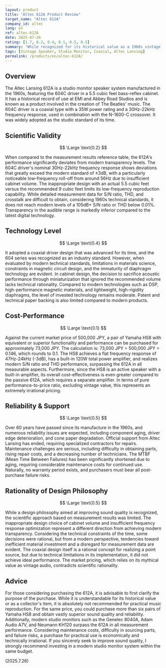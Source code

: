 ```yaml
---
layout: product
title: "Altec 612A Product Review"
target_name: "Altec 612A"
company_id: altec
lang: en
ref: altec-612A
date: 2025-07-26
rating: [1.7, 0.2, 0.4, 0.1, 0.5, 0.5]
summary: "While recognized for its historical value as a 1960s vintage studio monitor, this product shows significantly inferior performance by modern transparency standards and is problematic due to its extremely high selling price."
tags: [Vintage Speaker, Studio Monitor, Coaxial, Altec Lansing]
permalink: /products/en/altec-612A/
---
```


## Overview

The Altec Lansing 612A is a studio monitor speaker system manufactured in the 1960s, featuring the 604C driver in a 5.5 cubic feet bass-reflex cabinet. It has a historical record of use at EMI and Abbey Road Studios and is known as a product involved in the creation of The Beatles' music. The 604C driver is a coaxial type with a 35W power rating and a 30Hz-22kHz frequency response, used in combination with the N-1600-C crossover. It was widely adopted as the studio standard of its time.

## Scientific Validity

$$ \Large \text{0.2} $$

When compared to the measurement results reference table, the 612A's performance significantly deviates from modern transparency levels. The 604C driver's nominal 30Hz-22kHz frequency response shows deviations that greatly exceed the modern standard of ±3dB, with a particularly noticeable low-frequency roll-off from around 56Hz due to insufficient cabinet volume. The inappropriate design with an actual 5.5 cubic feet versus the recommended 9 cubic feet limits its low-frequency reproduction capability. While detailed measurement data for S/N ratio, THD, and crosstalk are difficult to obtain, considering 1960s technical standards, it does not reach modern levels of a 105dB+ S/N ratio or THD below 0.01%. Transparency in the audible range is markedly inferior compared to the latest digital technology.

## Technology Level

$$ \Large \text{0.4} $$

It adopted a coaxial driver design that was advanced for its time, and the 604 series was recognized as an industry standard. However, when evaluated by modern technical standards, limitations in materials science, constraints in magnetic circuit design, and the immaturity of diaphragm technology are evident. In cabinet design, the decision to sacrifice acoustic performance through miniaturization that ignored the recommended volume lacks technical rationality. Compared to modern technologies such as DSP, high-performance magnetic materials, and lightweight, high-rigidity diaphragms, the level of invested technology remains moderate. Patent and technical paper backing is also limited compared to modern products.

## Cost-Performance

$$ \Large \text{0.1} $$

Against the current market price of 500,000 JPY, a pair of Yamaha HS8 with equivalent or superior functionality and performance can be purchased for approximately 73,000 JPY. The calculation is: 73,000 JPY ÷ 500,000 JPY = 0.146, which rounds to 0.1. The HS8 achieves a flat frequency response of 47Hz-24kHz (-3dB), has a built-in 120W total power amplifier, and realizes modern S/N ratio and THD performance, surpassing the 612A in all measurable aspects. Furthermore, since the HS8 is an active speaker with a built-in amplifier, its overall cost-effectiveness is even greater compared to the passive 612A, which requires a separate amplifier. In terms of pure performance-to-price ratio, excluding vintage value, this represents an extremely irrational pricing.

## Reliability & Support

$$ \Large \text{0.5} $$

Over 60 years have passed since its manufacture in the 1960s, and numerous reliability issues are expected, including component aging, driver edge deterioration, and cone paper degradation. Official support from Altec Lansing has ended, requiring specialized contractors for repairs. Maintenance challenges are serious, including difficulty in obtaining parts, rising repair costs, and a decreasing number of technicians. The MTBF (Mean Time Between Failures) has been significantly shortened due to aging, requiring considerable maintenance costs for continued use. Naturally, no warranty period exists, and purchasers must bear all post-purchase failure risks.

## Rationality of Design Philosophy

$$ \Large \text{0.5} $$

While a design philosophy aimed at improving sound quality is recognized, the scientific approach based on measurement results was limited. The inappropriate design choice of cabinet volume and insufficient frequency response optimization represent a different direction from achieving modern transparency. Considering the technical constraints of the time, some decisions were rational, but from a modern perspective, tendencies toward inefficient material investment and a disregard for measurement data are evident. The coaxial design itself is a rational concept for realizing a point source, but due to technical limitations in its implementation, it did not achieve ideal performance. The market pricing, which relies on its mythical value as vintage audio, contradicts scientific rationality.

## Advice

For those considering purchasing the 612A, it is advisable to first clarify the purpose of the purchase. While it is understandable for its historical value or as a collector's item, it is absolutely not recommended for practical music reproduction. For the same price, you could purchase more than six pairs of Yamaha HS8 and obtain vastly superior sound quality and reliability. Additionally, modern studio monitors such as the Genelec 8040A, Adam Audio A7V, and Neumann KH120 surpass the 612A in all measurement performance. Considering maintenance costs, difficulty in sourcing parts, and failure risks, a purchase for practical use is economically and technically irrational. If you sincerely seek to improve sound quality, I strongly recommend investing in a modern studio monitor system within the same budget.

(2025.7.26)
